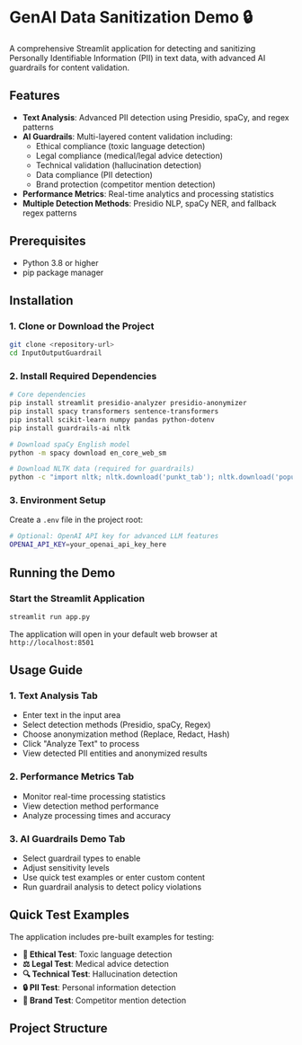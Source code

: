 # GenAI Data Sanitization Demo 🔒

A comprehensive Streamlit application for detecting and sanitizing Personally Identifiable Information (PII) in text data, with advanced AI guardrails for content validation.

## Features

- **Text Analysis**: Advanced PII detection using Presidio, spaCy, and regex patterns
- **AI Guardrails**: Multi-layered content validation including:
  - Ethical compliance (toxic language detection)
  - Legal compliance (medical/legal advice detection)
  - Technical validation (hallucination detection)
  - Data compliance (PII detection)
  - Brand protection (competitor mention detection)
- **Performance Metrics**: Real-time analytics and processing statistics
- **Multiple Detection Methods**: Presidio NLP, spaCy NER, and fallback regex patterns

## Prerequisites

- Python 3.8 or higher
- pip package manager

## Installation

### 1. Clone or Download the Project
```bash
git clone <repository-url>
cd InputOutputGuardrail
```

### 2. Install Required Dependencies
```bash
# Core dependencies
pip install streamlit presidio-analyzer presidio-anonymizer
pip install spacy transformers sentence-transformers
pip install scikit-learn numpy pandas python-dotenv
pip install guardrails-ai nltk

# Download spaCy English model
python -m spacy download en_core_web_sm

# Download NLTK data (required for guardrails)
python -c "import nltk; nltk.download('punkt_tab'); nltk.download('popular')"
```

### 3. Environment Setup
Create a `.env` file in the project root:
```bash
# Optional: OpenAI API key for advanced LLM features
OPENAI_API_KEY=your_openai_api_key_here
```

## Running the Demo

### Start the Streamlit Application
```bash
streamlit run app.py
```

The application will open in your default web browser at `http://localhost:8501`

## Usage Guide

### 1. Text Analysis Tab
- Enter text in the input area
- Select detection methods (Presidio, spaCy, Regex)
- Choose anonymization method (Replace, Redact, Hash)
- Click "Analyze Text" to process
- View detected PII entities and anonymized results

### 2. Performance Metrics Tab
- Monitor real-time processing statistics
- View detection method performance
- Analyze processing times and accuracy

### 3. AI Guardrails Demo Tab
- Select guardrail types to enable
- Adjust sensitivity levels
- Use quick test examples or enter custom content
- Run guardrail analysis to detect policy violations

## Quick Test Examples

The application includes pre-built examples for testing:

- **🤖 Ethical Test**: Toxic language detection
- **⚖️ Legal Test**: Medical advice detection
- **🔍 Technical Test**: Hallucination detection
- **🔒 PII Test**: Personal information detection
- **🏢 Brand Test**: Competitor mention detection

## Project Structure